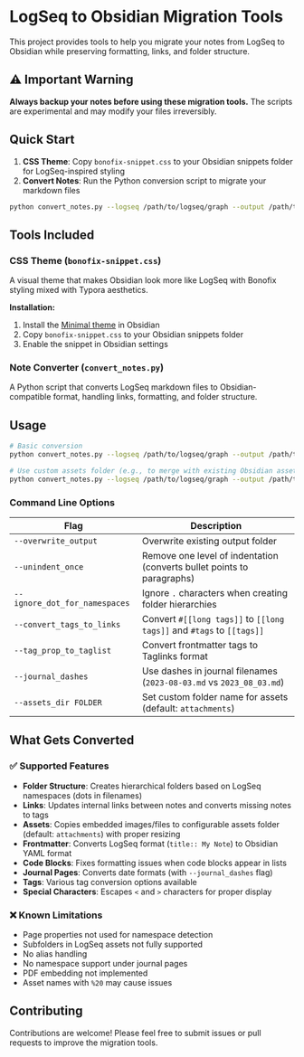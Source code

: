 # LogSeq to Obsidian Migration Tools

This project provides tools to help you migrate your notes from LogSeq to Obsidian while preserving formatting, links, and folder structure.

## ⚠️ Important Warning

**Always backup your notes before using these migration tools.** The scripts are experimental and may modify your files irreversibly.

## Quick Start

1. **CSS Theme**: Copy `bonofix-snippet.css` to your Obsidian snippets folder for LogSeq-inspired styling
2. **Convert Notes**: Run the Python conversion script to migrate your markdown files

```bash
python convert_notes.py --logseq /path/to/logseq/graph --output /path/to/output/folder
```

## Tools Included

### CSS Theme (`bonofix-snippet.css`)

A visual theme that makes Obsidian look more like LogSeq with Bonofix styling mixed with Typora aesthetics.

**Installation:**
1. Install the [Minimal theme](https://github.com/kepano/obsidian-minimal) in Obsidian
2. Copy `bonofix-snippet.css` to your Obsidian snippets folder
3. Enable the snippet in Obsidian settings

### Note Converter (`convert_notes.py`)

A Python script that converts LogSeq markdown files to Obsidian-compatible format, handling links, formatting, and folder structure.

## Usage

```bash
# Basic conversion
python convert_notes.py --logseq /path/to/logseq/graph --output /path/to/output/folder

# Use custom assets folder (e.g., to merge with existing Obsidian assets)
python convert_notes.py --logseq /path/to/logseq/graph --output /path/to/output/folder --assets_dir assets
```

### Command Line Options

| Flag | Description |
|------|-------------|
| `--overwrite_output` | Overwrite existing output folder |
| `--unindent_once` | Remove one level of indentation (converts bullet points to paragraphs) |
| `--ignore_dot_for_namespaces` | Ignore `.` characters when creating folder hierarchies |
| `--convert_tags_to_links` | Convert `#[[long tags]]` to `[[long tags]]` and `#tags` to `[[tags]]` |
| `--tag_prop_to_taglist` | Convert frontmatter tags to Taglinks format |
| `--journal_dashes` | Use dashes in journal filenames (`2023-08-03.md` vs `2023_08_03.md`) |
| `--assets_dir FOLDER` | Set custom folder name for assets (default: `attachments`) |

## What Gets Converted

### ✅ Supported Features

- **Folder Structure**: Creates hierarchical folders based on LogSeq namespaces (dots in filenames)
- **Links**: Updates internal links between notes and converts missing notes to tags
- **Assets**: Copies embedded images/files to configurable assets folder (default: `attachments`) with proper resizing
- **Frontmatter**: Converts LogSeq format (`title:: My Note`) to Obsidian YAML format
- **Code Blocks**: Fixes formatting issues when code blocks appear in lists
- **Journal Pages**: Converts date formats (with `--journal_dashes` flag)
- **Tags**: Various tag conversion options available
- **Special Characters**: Escapes `<` and `>` characters for proper display

### ❌ Known Limitations

- Page properties not used for namespace detection
- Subfolders in LogSeq assets not fully supported
- No alias handling
- No namespace support under journal pages
- PDF embedding not implemented
- Asset names with `%20` may cause issues

## Contributing

Contributions are welcome! Please feel free to submit issues or pull requests to improve the migration tools.
